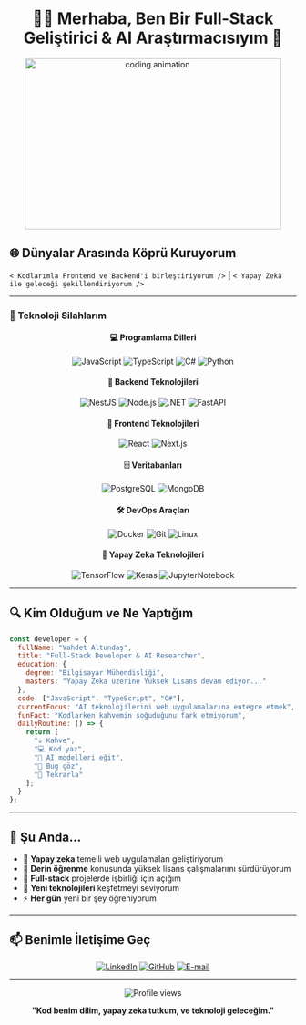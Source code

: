 # <div align="center">👨‍💻 Merhaba, Ben Bir Full-Stack Geliştirici & AI Araştırmacısıyım 🧠</div>

<div align="center">
  <img src="https://raw.githubusercontent.com/gist/patevs/b007a0e98fb216438d4cbf559fac4166/raw/88f20c9d749d756be63f22b09f3c4ac570bc5101/programming.gif" alt="coding animation" width="450" height="300" />
</div>

## 🌐 Dünyalar Arasında Köprü Kuruyorum

`< Kodlarımla Frontend ve Backend'i birleştiriyorum />` **|** `< Yapay Zekâ ile geleceği şekillendiriyorum />`

---

### 🧰 Teknoloji Silahlarım

<div align="center">

#### 💻 Programlama Dilleri
![JavaScript](https://img.shields.io/badge/-JavaScript-F7DF1E?style=for-the-badge&logo=javascript&logoColor=black)
![TypeScript](https://img.shields.io/badge/-TypeScript-3178C6?style=for-the-badge&logo=typescript&logoColor=white)
![C#](https://img.shields.io/badge/-C%23-239120?style=for-the-badge&logo=c-sharp&logoColor=white)
![Python](https://img.shields.io/badge/python-3670A0?style=for-the-badge&logo=python&logoColor=ffdd54)

#### 🚀 Backend Teknolojileri
![NestJS](https://img.shields.io/badge/-NestJS-E0234E?style=for-the-badge&logo=nestjs&logoColor=white)
![Node.js](https://img.shields.io/badge/-Node.js-339933?style=for-the-badge&logo=node.js&logoColor=white)
![.NET](https://img.shields.io/badge/-.NET-512BD4?style=for-the-badge&logo=.net&logoColor=white)
![FastAPI](https://img.shields.io/badge/FastAPI-005571?style=for-the-badge&logo=fastapi&logoColor=white)

#### 🎨 Frontend Teknolojileri
![React](https://img.shields.io/badge/-React-61DAFB?style=for-the-badge&logo=react&logoColor=black)
![Next.js](https://img.shields.io/badge/-Next.js-000000?style=for-the-badge&logo=next.js&logoColor=white)

#### 🗄️ Veritabanları
![PostgreSQL](https://img.shields.io/badge/-PostgreSQL-336791?style=for-the-badge&logo=postgresql&logoColor=white)
![MongoDB](https://img.shields.io/badge/-MongoDB-47A248?style=for-the-badge&logo=mongodb&logoColor=white)

#### 🛠️ DevOps Araçları
![Docker](https://img.shields.io/badge/-Docker-2496ED?style=for-the-badge&logo=docker&logoColor=white)
![Git](https://img.shields.io/badge/-Git-F05032?style=for-the-badge&logo=git&logoColor=white)
![Linux](https://img.shields.io/badge/-Linux-FCC624?style=for-the-badge&logo=linux&logoColor=black)

#### 🧠 Yapay Zeka Teknolojileri
![TensorFlow](https://img.shields.io/badge/-TensorFlow-FF6F00?style=for-the-badge&logo=tensorflow&logoColor=white)
![Keras](https://img.shields.io/badge/-Keras-D00000?style=for-the-badge&logo=keras&logoColor=white)
![JupyterNotebook](https://img.shields.io/badge/Jupyter%20Notebook-F37626?style=for-the-badge&logo=jupyter&logoColor=white)

</div>

---

## 🔍 Kim Olduğum ve Ne Yaptığım

```javascript
const developer = {
  fullName: "Vahdet Altundaş",
  title: "Full-Stack Developer & AI Researcher",
  education: {
    degree: "Bilgisayar Mühendisliği",
    masters: "Yapay Zeka üzerine Yüksek Lisans devam ediyor..."
  },
  code: ["JavaScript", "TypeScript", "C#"],
  currentFocus: "AI teknolojilerini web uygulamalarına entegre etmek",
  funFact: "Kodlarken kahvemin soğuduğunu fark etmiyorum",
  dailyRoutine: () => {
    return [
      "☕ Kahve",
      "💻 Kod yaz",
      "🧠 AI modelleri eğit",
      "🐛 Bug çöz",
      "🔄 Tekrarla"
    ];
  }
};
```

---

## 🌱 Şu Anda...

- 🔭 **Yapay zeka** temelli web uygulamaları geliştiriyorum
- 🌱 **Derin öğrenme** konusunda yüksek lisans çalışmalarımı sürdürüyorum
- 👯 **Full-stack** projelerde işbirliği için açığım
- 🤔 **Yeni teknolojileri** keşfetmeyi seviyorum
- ⚡ **Her gün** yeni bir şey öğreniyorum

---

## 📫 Benimle İletişime Geç

<div align="center">
  
[![LinkedIn](https://img.shields.io/badge/LinkedIn-0077B5?style=for-the-badge&logo=linkedin&logoColor=white)](https://www.linkedin.com/in/vahdet-altunda%C5%9F-2ab8b1234/)
[![GitHub](https://img.shields.io/badge/GitHub-100000?style=for-the-badge&logo=github&logoColor=white)](https://github.com/vahdetaltundas)
[![E-mail](https://img.shields.io/badge/Email-D14836?style=for-the-badge&logo=gmail&logoColor=white)](vahdetaltundas2323@gmail.com)
  
</div>

---

<div align="center">
  <img src="https://komarev.com/ghpvc/?username=vahdetaltunda&color=blueviolet&style=flat-square&label=Profil+Görüntülenme" alt="Profile views" />
</div>

<div align="center">
  
  **"Kod benim dilim, yapay zeka tutkum, ve teknoloji geleceğim."**
  
</div>
